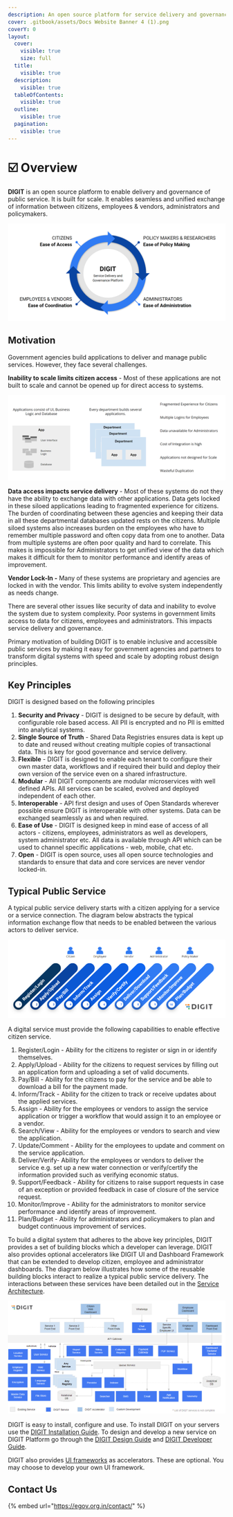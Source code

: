 ```yaml
---
description: An open source platform for service delivery and governance
cover: .gitbook/assets/Docs Website Banner 4 (1).png
coverY: 0
layout:
  cover:
    visible: true
    size: full
  title:
    visible: true
  description:
    visible: true
  tableOfContents:
    visible: true
  outline:
    visible: true
  pagination:
    visible: true
---
```


# ☑️ Overview

**DIGIT** is an open source platform to enable delivery and governance of public service. It is built for scale. It enables seamless and unified exchange of information between citizens, employees & vendors, administrators and policymakers.

<div align="left">

<img src=".gitbook/assets/image (253).png" alt="">

</div>

## Motivation

Government agencies build applications to deliver and manage public services. However, they face several challenges.&#x20;

**Inability to scale limits citizen access** - Most of these applications are not built to scale and cannot be opened up for direct access to systems.&#x20;



<div align="left">

<img src=".gitbook/assets/image (192).png" alt="Traditional application oriented approach leads to siloes, wasteful duplication, non-scalable and difficult to integrate">

</div>

**Data access impacts service delivery** - Most of these systems do not they have the ability to exchange data with other applications. Data gets locked in these siloed applications leading to fragmented experience for citizens. The burden of coordinating between these agencies and keeping their data in all these departmental databases updated rests on the citizens. Multiple siloed systems also increases burden on the employees who have to remember multiple password and often copy data from one to another. Data from multiple systems are often poor quality and hard to correlate. This makes is impossible for Administrators to get unified view of the data which makes it difficult for them to monitor performance and identify areas of improvement. &#x20;

**Vendor Lock-In -** Many of these systems are proprietary and agencies are locked in with the vendor. This limits ability to evolve system independently as needs change.&#x20;

There are several other issues like security of data and inability to evolve the system due to system complexity. Poor systems in government limits access to data for citizens, employees and administrators. This impacts service delivery and governance.

Primary motivation of building DIGIT is to enable inclusive and accessible public services by making it easy for government agencies and partners to transform digital systems with speed and scale by adopting robust design principles.&#x20;

## Key Principles

DIGIT is designed based on the following principles&#x20;

1. **Security and Privacy** - DIGIT is designed to be secure by default, with configurable role based access. All PII is encrypted and no PII is emitted into analytical systems.&#x20;
2. **Single Source of Truth** - Shared Data Registries ensures data is kept up to date and reused without creating multiple copies of transactional data. This is key for good governance and service delivery.&#x20;
3. **Flexible** - DIGIT is designed to enable each tenant to configure their own master data, workflows and if required their build and deploy their own version of the service even on a shared infrastructure.&#x20;
4. &#x20;**Modular** - All DIGIT components are modular microservices with well defined APIs. All services can be scaled, evolved and deployed independent of each other.&#x20;
5. **Interoperable** - API first design and uses of Open Standards wherever possible ensure DIGIT is interoperable with other systems. Data can be exchanged seamlessly as and when required.
6. **Ease of Use** - DIGIT is designed keep in mind ease of access of all actors - citizens, employees, administrators as well as developers, system administrator etc. All data is available through API which can be used to channel specific applications - web, mobile, chat etc.&#x20;
7. **Open** - DIGIT is open source, uses all open source technologies and standards to ensure that data and core services are never vendor locked-in.&#x20;

## Typical Public Service

A typical public service delivery starts with a citizen applying for a service or a service connection. The diagram below abstracts the typical information exchange flow that needs to be enabled between the various actors to deliver service.

![](<.gitbook/assets/image (159).png>)

A digital service must provide the following capabilities to enable effective citizen service.&#x20;

1. Register/Login - Ability for the citizens to register or sign in or identify themselves.
2. Apply/Upload - Ability for the citizens to request services by filling out an application form and uploading a set of valid documents.
3. Pay/Bill - Ability for the citizens to pay for the service and be able to download a bill for the payment made.
4. Inform/Track - Ability for the citizen to track or receive updates about the applied services.
5. Assign - Ability for the employees or vendors to assign the service application or trigger a workflow that would assign it to an employee or a vendor.
6. Search/View - Ability for the employees or vendors to search and view the application.
7. Update/Comment - Ability for the employees to update and comment on the service application.&#x20;
8. Deliver/Verify- Ability for the employees or vendors to deliver the service e.g. set up a new water connection or verify/certify the information provided such as verifying economic status.
9. Support/Feedback - Ability for citizens to raise support requests in case of an exception or provided feedback in case of closure of the service request.
10. Monitor/Improve - Ability for the administrators to monitor service performance and identify areas of improvement.
11. Plan/Budget - Ability for administrators and policymakers to plan and budget continuous improvement of services.&#x20;

To build a digital system that adheres to the above key principles, DIGIT provides a set of  building blocks which a developer can leverage. DIGIT also provides optional accelerators like DIGIT UI and Dashboard Framework that can be extended to develop citizen, employee and administrator dashboards. The diagram below illustrates how some of the reusable building blocks interact to realize a typical public service delivery. The interactions between these services have been detailed out in the [Service Architecture](platform/architecture/service-architecture.md).



![DIGIT Services](<.gitbook/assets/image (270).png>)

DIGIT is easy to install, configure and use. To install DIGIT on your servers use the [DIGIT Installation Guide](get-started/installation-guide/). To design and develop a new service on DIGIT Platform go through the [DIGIT Design Guide](get-started/design-guide/) and [DIGIT Developer Guide](get-started/developer-guide/).&#x20;

DIGIT also provides [UI frameworks](platform/ui-frameworks/) as accelerators. These are optional. You may choose to develop your own UI framework.&#x20;

## Contact Us

{% embed url="https://egov.org.in/contact/" %}

